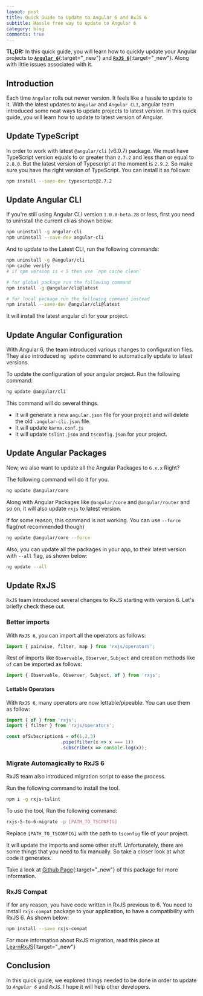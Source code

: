 ```yaml
---
layout: post
title: Quick Guide to Update to Angular 6 and RxJS 6
subtitle: Hassle free way to update to Angular 6
category: blog
comments: true
---
```


**TL;DR:** In this quick guide, you will learn how to quickly update your Angular projects to [**`Angular 6`**](https://github.com/angular/angular){:target="_new"} and [**`RxJS 6`**](https://github.com/ReactiveX/rxjs){:target="_new"}. Along with little issues associated with it.

## Introduction
Each time `Angular` rolls out newer version. It feels like a hassle to update to it. With the latest updates to `Angular` and `Angular CLI`, angular team introduced some neat ways to update projects to latest version. In this quick guide, you will learn how to update to latest version of Angular.

## Update TypeScript
In order to work with latest `@angular/cli` (v6.0.7) package. We must have TypeScript version equals to or greater than `2.7.2` and less than or equal to `2.8.0`. But the latest version of Typescript at the moment is `2.9.2`. So make sure you have the right version of TypeScript. You can install it as follows:
```bash
npm install --save-dev typescript@2.7.2
```

## Update Angular CLI
If you're still using Angular CLI version `1.0.0-beta.28` or less, first you need to uninstall the current cli as shown below:

```bash
npm uninstall -g angular-cli
npm uninstall --save-dev angular-cli
```
And to update to the Latest CLI, run the following commands:

```bash
npm uninstall -g @angular/cli
npm cache verify
# if npm version is < 5 then use `npm cache clean`

# for global package run the following command
npm install -g @angular/cli@latest

# for local package run the following command instead
npm install --save-dev @angular/cli@latest
```

It will install the latest angular cli for your project.

## Update Angular Configuration
With Angular 6, the team introduced various changes to configuration files. They also introduced `ng update` command to automatically update to latest versions.

To update the configuration of your angular project. Run the following command:
```bash
ng update @angular/cli
```

This command will do several things.
* It will generate a  new `angular.json` file for your project and will delete the old `.angular-cli.json` file.
* It will update `karma.conf.js`
* It will update `tslint.json` and `tsconfig.json` for your project.

## Update Angular Packages
Now, we also want to update all the Angular Packages to `6.x.x` Right? 

The following command will do it for you.
```bash
ng update @angular/core
```
Along with Angular Packages like `@angular/core` and `@angular/router` and so on, it will also update `rxjs` to latest version.

If for some reason, this command is not working. You can use `--force` flag(not recommended though)
```bash
ng update @angular/core --force
```

Also, you can update all the packages in your app, to their latest version with `--all` flag, as shown below:
```bash
ng update --all
```

## Update RxJS
`RxJS` team introduced several changes to RxJS starting with version 6. Let's briefly check these out.

### Better imports
With `RxJS 6`, you can import all the operators as follows:
```js
import { pairwise, filter, map } from 'rxjs/operators';
```

Rest of imports like `Observable`, `Observer`, `Subject` and creation methods like `of` can be imported as follows:
```js
import { Observable, Observer, Subject, of } from 'rxjs';
```

#### Lettable Operators
With `RxJS 6`, many operators are now lettable/pipeable. You can use them as follow:
```js
import { of } from 'rxjs';
import { filter } from 'rxjs/operators';

const ofSubscription$ = of(1,2,3)
                    .pipe(filter(x => x === 1))
                    .subscribe(x => console.log(x));
```

### Migrate Automagically to RxJS 6
RxJS team also introduced migration script to ease the process.

Run the following command to install the tool.
```bash
npm i -g rxjs-tslint
```

To use the tool, Run the following command:
```bash
rxjs-5-to-6-migrate -p [PATH_TO_TSCONFIG]
```

Replace `[PATH_TO_TSCONFIG]` with the path to `tsconfig` file of your project.

It will update the imports and some other stuff. Unfortunately, there are some things that you need to fix manually. So take a closer look at what code it generates.

Take a look at [Github Page](https://github.com/ReactiveX/rxjs-tslint){:target="_new"} of this package for more information.

### RxJS Compat
If for any reason, you have code written in RxJS  previous to 6. You need to install `rxjs-compat` package to your application, to have a compatibility with RxJS 6. As shown below:
```bash
npm install --save rxjs-compat
```

For more information about RxJS migration, read this piece at [LearnRxJS](https://www.learnrxjs.io/concepts/rxjs5-6.html){:target="_new"} 

## Conclusion
In this quick guide, we explored things needed to be done in order to update to *`Angular 6`* and *`RxJS`*. I hope it will help other developers.